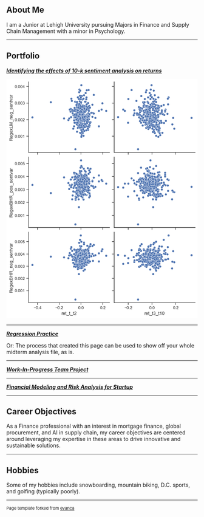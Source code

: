 ## About Me

I am a Junior at Lehigh University pursuing Majors in Finance and Supply Chain Management with a minor in Psychology.

---

## Portfolio

<!-- You can link to other websites, PDFs in this repo, and other pages in this repo -->

_**[Identifying the effects of 10-k sentiment analysis on returns](report/report.md)**_


<img src="report/output_10_0.png?raw=true"/>

---

_**[Regression Practice](Regression_practice)**_

Or: The process that created this page can be used to show off your whole midterm analysis file, as is.


---

_**[Work-In-Progress Team Project]([https://donbowen.github.io/teamproject/](https://tgrif49.github.io/Final-project-griffith/))**_


---

_**[Financial Modeling and Risk Analysis for Startup](/pdf/Final_Presentation_3DC.pdf)**_


---

## Career Objectives

As a Finance professional with an interest in mortgage finance, global procurement, and AI in supply chain, my career objectives are centered around leveraging my expertise in these areas to drive innovative and sustainable solutions.  

---

## Hobbies

Some of my hobbies include snowboarding, mountain biking, D.C. sports, and golfing (typically poorly). 

---
<p style="font-size:11px">Page template forked from <a href="https://github.com/evanca/quick-portfolio">evanca</a></p>
<!-- Remove above link if you don't want to attibute -->
